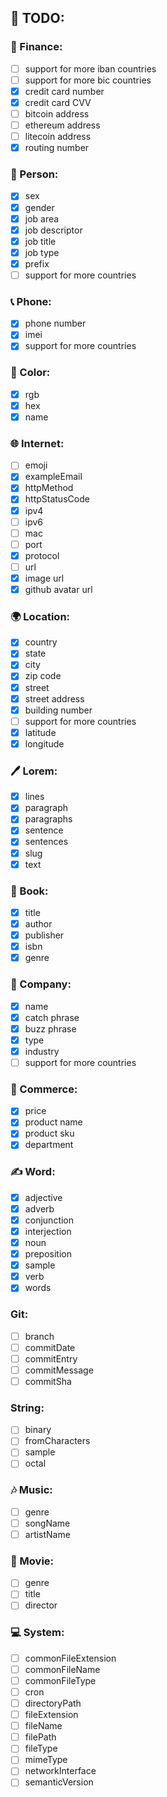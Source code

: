 ## 🔨 TODO:

### 🏦 Finance:

- [ ] support for more iban countries
- [ ] support for more bic countries
- [x] credit card number
- [x] credit card CVV
- [ ] bitcoin address
- [ ] ethereum address
- [ ] litecoin address
- [x] routing number

### 🧑 Person:

- [x] sex
- [x] gender
- [x] job area
- [x] job descriptor
- [x] job title
- [x] job type
- [x] prefix
- [ ] support for more countries

### 📞 Phone:

- [x] phone number
- [x] imei
- [x] support for more countries

### 🎨 Color:

- [x] rgb
- [x] hex
- [x] name

### 🌐 Internet:

- [ ] emoji
- [x] exampleEmail
- [x] httpMethod
- [x] httpStatusCode
- [x] ipv4
- [ ] ipv6
- [ ] mac
- [ ] port
- [x] protocol
- [ ] url
- [x] image url
- [x] github avatar url

### 🌍 Location:

- [x] country
- [x] state
- [x] city
- [x] zip code
- [x] street
- [x] street address
- [x] building number
- [ ] support for more countries
- [x] latitude
- [x] longitude

### 🖊️ Lorem:

- [x] lines
- [x] paragraph
- [x] paragraphs
- [x] sentence
- [x] sentences
- [x] slug
- [x] text

### 📖 Book:

- [x] title
- [x] author
- [x] publisher
- [x] isbn
- [x] genre

### 🏢 Company:

- [x] name
- [x] catch phrase
- [x] buzz phrase
- [x] type
- [x] industry
- [ ] support for more countries

### 👕 Commerce:

- [x] price
- [x] product name
- [x] product sku
- [x] department

### ✍ Word:

- [x] adjective
- [x] adverb
- [x] conjunction
- [x] interjection
- [x] noun
- [x] preposition
- [x] sample
- [x] verb
- [x] words

### Git:

- [ ] branch
- [ ] commitDate
- [ ] commitEntry
- [ ] commitMessage
- [ ] commitSha

### String:

- [ ] binary
- [ ] fromCharacters
- [ ] sample
- [ ] octal

### 🎶 Music:

- [ ] genre
- [ ] songName
- [ ] artistName

### 🎥 Movie:

- [ ] genre
- [ ] title
- [ ] director

### 💻 System:

- [ ] commonFileExtension
- [ ] commonFileName
- [ ] commonFileType
- [ ] cron
- [ ] directoryPath
- [ ] fileExtension
- [ ] fileName
- [ ] filePath
- [ ] fileType
- [ ] mimeType
- [ ] networkInterface
- [ ] semanticVersion

